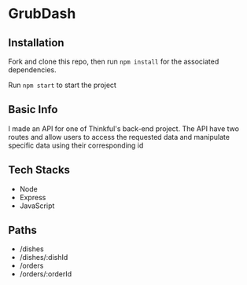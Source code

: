 # GrubDash

## Installation
Fork and clone this repo, then run `npm install` for the associated dependencies.

Run `npm start` to start the project 

## Basic Info
I made an API for one of Thinkful's back-end project. The API have two routes and allow users to access the requested data and manipulate specific data using their corresponding id

## Tech Stacks
* Node
* Express
* JavaScript

## Paths

* /dishes  
* /dishes/:dishId  
* /orders  
* /orders/:orderId  
